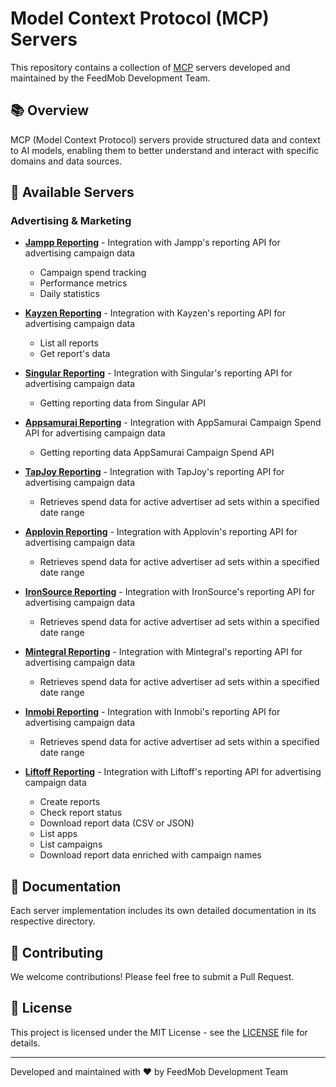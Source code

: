 # Model Context Protocol (MCP) Servers

This repository contains a collection of [MCP](https://modelcontextprotocol.io) servers developed and maintained by the FeedMob Development Team.

## 📚 Overview

MCP (Model Context Protocol) servers provide structured data and context to AI models, enabling them to better understand and interact with specific domains and data sources.

## 🚀 Available Servers

### Advertising & Marketing

- **[Jampp Reporting](src/jampp-reporting)** - Integration with Jampp's reporting API for advertising campaign data
  - Campaign spend tracking
  - Performance metrics
  - Daily statistics

- **[Kayzen Reporting](src/kayzen-reporting)** - Integration with Kayzen's reporting API for advertising campaign data
  - List all reports
  - Get report's data

- **[Singular Reporting](src/singular-reporting)** - Integration with Singular's reporting API for advertising campaign data
  - Getting reporting data from Singular API

- **[Appsamurai Reporting](src/appsamurai-reporting)** - Integration with AppSamurai Campaign Spend API for advertising campaign data
  - Getting reporting data AppSamurai Campaign Spend API

- **[TapJoy Reporting](src/tapjoy-reporting/)** -  Integration with TapJoy's reporting API for advertising campaign data
  - Retrieves spend data for active advertiser ad sets within a specified date range

- **[Applovin Reporting](src/applovin-reporting/)** -  Integration with Applovin's reporting API for advertising campaign data
  - Retrieves spend data for active advertiser ad sets within a specified date range

- **[IronSource Reporting](src/ironsource-reporting/)** -  Integration with IronSource's reporting API for advertising campaign data
  - Retrieves spend data for active advertiser ad sets within a specified date range

- **[Mintegral Reporting](src/mintegral-reporting/)** -  Integration with Mintegral's reporting API for advertising campaign data
  - Retrieves spend data for active advertiser ad sets within a specified date range

- **[Inmobi Reporting](src/inmobi-reporting/)** -  Integration with Inmobi's reporting API for advertising campaign data
  - Retrieves spend data for active advertiser ad sets within a specified date range

- **[Liftoff Reporting](src/liftoff-reporting)** - Integration with Liftoff's reporting API for advertising campaign data
  - Create reports
  - Check report status
  - Download report data (CSV or JSON)
  - List apps
  - List campaigns
  - Download report data enriched with campaign names

## 📖 Documentation
Each server implementation includes its own detailed documentation in its respective directory.


## 🤝 Contributing

We welcome contributions! Please feel free to submit a Pull Request.

## 📄 License

This project is licensed under the MIT License - see the [LICENSE](LICENSE) file for details.

---

Developed and maintained with ❤️ by FeedMob Development Team
